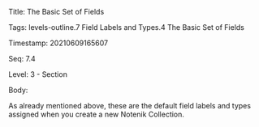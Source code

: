 Title:  The Basic Set of Fields

Tags:   levels-outline.7 Field Labels and Types.4 The Basic Set of Fields

Timestamp: 20210609165607

Seq:    7.4

Level:  3 - Section

Body: 

As already mentioned above, these are the default field labels and types assigned when you create a new Notenik Collection. 

